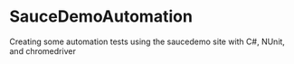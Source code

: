 # SauceDemoAutomation
Creating some automation tests using the saucedemo site with C#, NUnit, and chromedriver
